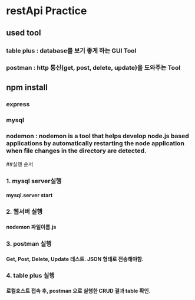 # restApi Practice

## used tool
### table plus : database를 보기 좋게 하는 GUI Tool
### postman : http 통신(get, post, delete, update)을 도와주는 Tool

## npm install
### express
### mysql
### nodemon : nodemon is a tool that helps develop node.js based applications by automatically restarting the node application when file changes in the directory are detected.

##실행 순서
### 1. mysql server실행
#### mysql.server start
### 2. 웹서버 실행
#### nodemon 파일이름.js
### 3. postman 실행
#### Get, Post, Delete, Update 테스트. JSON 형태로 전송해야함.
### 4. table plus 실행
#### 로컬호스트 접속 후, postman 으로 실행한 CRUD 결과 table 확인.